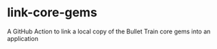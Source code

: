 # link-core-gems
A GitHub Action to link a local copy of the Bullet Train core gems into an application
